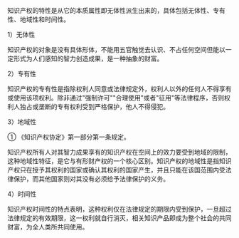 
知识产权的特性是从它的本质属性即无体性派生出来的，具体包括无体性、专有性、地域性和时间性。

1）无体性

知识产权的对象是没有具体形体，不能用五官触觉去认识、不占任何空间但能以一定形式为人们感知的智力创造成果，是一种抽象的财富。

2）专有性

知识产权的专有性是指除权利人同意或法律规定外，权利人以外的任何人不得享有或使用该项权利。除非通过"强制许可""合理使用"或者"征用"等法律程序，否则权利人独占或垄断的专有权利受到严格保护，他人不得侵犯。

3）地域性

① 《知识产权协定》第一部分第一条规定。

知识产权所有人对其智力成果享有的知识产权在空间上的效力要受到地域的限制，这种地域性特征，是它与有形财产权的一个核心区别。知识产权的地域性是指知识产权只在授予其权利的国家或确认其权利的国家产生，并且只能在该国范围内受法律保护，而其他国家则对其没有必须给予法律保护的义务。

4）时间性

知识产权时间性的特点表明，这种权利仅在法律规定的期限内受到保护，一旦超过法律规定的有效期限，这一权利就自行消灭，相关知识产品即成为整个社会的共同财富，为全人类所共同使用。
